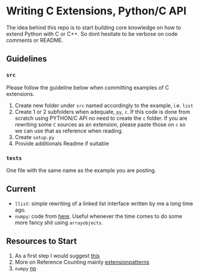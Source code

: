 # Writing C Extensions, Python/C API 

The idea behind this repo is to start building core knowledge on how to extend Python with C or C++. So dont hesitate to be verbose on code comments or README.


## Guidelines
### `src`

Please follow the guideline below when committing examples of C extensions.
1. Create new folder under `src` named accordingly to the example, i.e. `list`
2. Create 1 or 2 subfolders when adequate, `py`, `c`. If this code is done from scratch using PYTHON/C API no need to create the `c` folder. If you are rewriting some `C` sources as an extension, please paste those on `c` so we can use that as reference when reading.
3. Create `setup.py`
4. Provide additionals Readme if suitable

### `tests`

One file with the same name as the example you are posting. 


## Current

- `llist`: simple rewriting of a linked list interface written by me a long time ago.
- `numpy`: code from <a href="https://scipy-cookbook.readthedocs.io/items/C_Extensions_NumPy_arrays.html"> here</a>. Useful whenever the time comes to do some more fancy shit using `arrayobjects`.


## Resources to Start

1. As a first step I would suggest <a href="https://docs.python.org/3/extending/extending.html">this</a>
2. More on Reference Counting mainly <a href="https://pythonextensionpatterns.readthedocs.io/en/latest/refcount.html">extensionpatterns</a>
3. `numpy` <a href="https://numpy.org/doc/stable/user/c-info.html">np</a>

